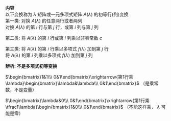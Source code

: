 **内容**    
以下变换称为 $\lambda$ 矩阵或一元多项式矩阵 $A(\lambda)$ 的初等行(列)变换    
第一类: 对换 $A(\lambda)$ 的任意两行或者两列    
       对换 $A(\lambda)$ 的第 $i$ 行与第 $j$ 行，或第 $i$ 列与第 $j$ 列    
    
第二类: 将 $A(\lambda)$ 的第 $i$ 行或第 $i$ 列乘以非零常数 $c$     
    
第三类: 将 $A(\lambda)$ 的第 $i$ 行乘以多项式 $f(\lambda)$ 加到第 $j$ 行    
       将 $A(\lambda)$ 的第 $i$ 列乘以多项式 $f(\lambda)$ 加到第 $j$ 列    
    
**辨析: 不是多项式初等变换**    
    
 $\begin{bmatrix}1&1\\\ 0&1\end{bmatrix}\xrightarrow{第1行乘\lambda}\begin{bmatrix}\lambda&\lambda\\\ 0&1\end{bmatrix}$ （是乘常数，不是变量）    
    
 $\begin{bmatrix}\lambda&0\\\ 0&1\end{bmatrix}\xrightarrow{第1行乘\tfrac1\lambda}\begin{bmatrix}1&0\\\ 0&1\end{bmatrix}$ （不能这样乘， $\lambda$ 可能是零）    
